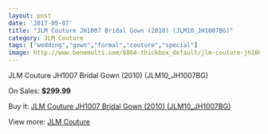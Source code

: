 ```yaml
---
layout: post
date: '2017-05-07'
title: "JLM Couture JH1007 Bridal Gown (2010) (JLM10_JH1007BG)"
category: JLM Couture
tags: ["wedding","gown","formal","couture","special"]
image: http://www.benemulti.com/8864-thickbox_default/jlm-couture-jh1007-bridal-gown-2010-jlm10jh1007bg.jpg
---
```

JLM Couture JH1007 Bridal Gown (2010) (JLM10_JH1007BG)

On Sales: **$299.99**
<a href="https://www.benemulti.com/en/jlm-couture/3377-jlm-couture-jh1007-bridal-gown-2010-jlm10jh1007bg.html"><amp-img layout="responsive" width="600" height="600" src="//www.benemulti.com/8864-thickbox_default/jlm-couture-jh1007-bridal-gown-2010-jlm10jh1007bg.jpg" alt="JLM Couture JH1007 Bridal Gown (2010) (JLM10_JH1007BG) 0" /></a>
<a href="https://www.benemulti.com/en/jlm-couture/3377-jlm-couture-jh1007-bridal-gown-2010-jlm10jh1007bg.html"><amp-img layout="responsive" width="600" height="600" src="//www.benemulti.com/8866-thickbox_default/jlm-couture-jh1007-bridal-gown-2010-jlm10jh1007bg.jpg" alt="JLM Couture JH1007 Bridal Gown (2010) (JLM10_JH1007BG) 1" /></a>
<a href="https://www.benemulti.com/en/jlm-couture/3377-jlm-couture-jh1007-bridal-gown-2010-jlm10jh1007bg.html"><amp-img layout="responsive" width="600" height="600" src="//www.benemulti.com/8865-thickbox_default/jlm-couture-jh1007-bridal-gown-2010-jlm10jh1007bg.jpg" alt="JLM Couture JH1007 Bridal Gown (2010) (JLM10_JH1007BG) 2" /></a>

Buy it: [JLM Couture JH1007 Bridal Gown (2010) (JLM10_JH1007BG)](https://www.benemulti.com/en/jlm-couture/3377-jlm-couture-jh1007-bridal-gown-2010-jlm10jh1007bg.html "JLM Couture JH1007 Bridal Gown (2010) (JLM10_JH1007BG)")

View more: [JLM Couture](https://www.benemulti.com/en/33-jlm-couture "JLM Couture")